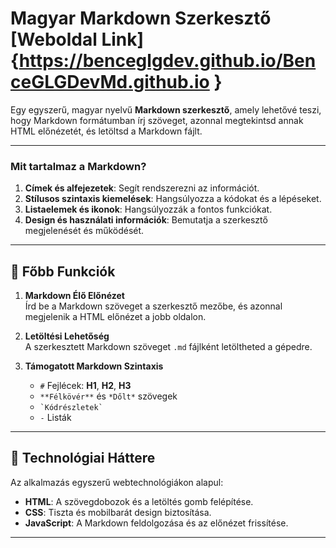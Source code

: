 # Magyar Markdown Szerkesztő [Weboldal Link]{https://benceglgdev.github.io/BenceGLGDevMd.github.io }

Egy egyszerű, magyar nyelvű **Markdown szerkesztő**, amely lehetővé teszi, hogy Markdown formátumban írj szöveget, azonnal megtekintsd annak HTML előnézetét, és letöltsd a Markdown fájlt.

---

### **Mit tartalmaz a Markdown?**
1. **Címek és alfejezetek**: Segít rendszerezni az információt.
2. **Stílusos szintaxis kiemelések**: Hangsúlyozza a kódokat és a lépéseket.
3. **Listaelemek és ikonok**: Hangsúlyozzák a fontos funkciókat.
4. **Design és használati információk**: Bemutatja a szerkesztő megjelenését és működését.

---

## 🌟 Főbb Funkciók

1. **Markdown Élő Előnézet**  
   Írd be a Markdown szöveget a szerkesztő mezőbe, és azonnal megjelenik a HTML előnézet a jobb oldalon.

2. **Letöltési Lehetőség**  
   A szerkesztett Markdown szöveget `.md` fájlként letöltheted a gépedre.

3. **Támogatott Markdown Szintaxis**  
   - `#` Fejlécek: **H1**, **H2**, **H3**
   - `**Félkövér**` és `*Dőlt*` szövegek
   - `` `Kódrészletek` ``
   - `-` Listák

---

## 🔧 Technológiai Háttere

Az alkalmazás egyszerű webtechnológiákon alapul:
- **HTML**: A szövegdobozok és a letöltés gomb felépítése.
- **CSS**: Tiszta és mobilbarát design biztosítása.
- **JavaScript**: A Markdown feldolgozása és az előnézet frissítése.

---
